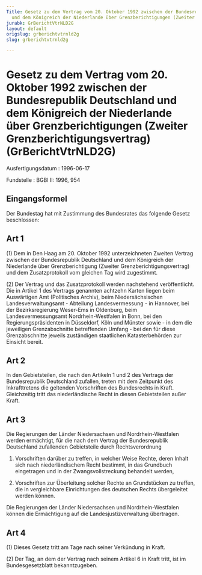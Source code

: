 ```yaml
---
Title: Gesetz zu dem Vertrag vom 20. Oktober 1992 zwischen der Bundesrepublik Deutschland
  und dem Königreich der Niederlande über Grenzberichtigungen (Zweiter Grenzberichtigungsvertrag)
jurabk: GrBerichtVtrNLD2G
layout: default
origslug: grberichtvtrnld2g
slug: grberichtvtrnld2g

---
```


# Gesetz zu dem Vertrag vom 20. Oktober 1992 zwischen der Bundesrepublik Deutschland und dem Königreich der Niederlande über Grenzberichtigungen (Zweiter Grenzberichtigungsvertrag) (GrBerichtVtrNLD2G)

Ausfertigungsdatum
:   1996-06-17

Fundstelle
:   BGBl II: 1996, 954



## Eingangsformel

Der Bundestag hat mit Zustimmung des Bundesrates das folgende Gesetz
beschlossen:


## Art 1

(1) Dem in Den Haag am 20. Oktober 1992 unterzeichneten Zweiten
Vertrag zwischen der Bundesrepublik Deutschland und dem Königreich der
Niederlande über Grenzberichtigung (Zweiter Grenzberichtigungsvertrag)
und dem Zusatzprotokoll vom gleichen Tag wird zugestimmt.

(2) Der Vertrag und das Zusatzprotokoll werden nachstehend
veröffentlicht. Die in Artikel 1 des Vertrags genannten achtzehn
Karten liegen beim Auswärtigen Amt (Politisches Archiv), beim
Niedersächsischen Landesverwaltungsamt - Abteilung Landesvermessung -
in Hannover, bei der Bezirksregierung Weser-Ems in Oldenburg, beim
Landesvermessungsamt Nordrhein-Westfalen in Bonn, bei den
Regierungspräsidenten in Düsseldorf, Köln und Münster sowie - in dem
die jeweiligen Grenzabschnitte betreffenden Umfang - bei den für diese
Grenzabschnitte jeweils zuständigen staatlichen Katasterbehörden zur
Einsicht bereit.


## Art 2

In den Gebietsteilen, die nach den Artikeln 1 und 2 des Vertrags der
Bundesrepublik Deutschland zufallen, treten mit dem Zeitpunkt des
Inkrafttretens die geltenden Vorschriften des Bundesrechts in Kraft.
Gleichzeitig tritt das niederländische Recht in diesen Gebietsteilen
außer Kraft.


## Art 3

Die Regierungen der Länder Niedersachsen und Nordrhein-Westfalen
werden ermächtigt, für die nach dem Vertrag der Bundesrepublik
Deutschland zufallenden Gebietsteile durch Rechtsverordnung

1.  Vorschriften darüber zu treffen, in welcher Weise Rechte, deren Inhalt
    sich nach niederländischem Recht bestimmt, in das Grundbuch
    eingetragen und in der Zwangsvollstreckung behandelt werden,


2.  Vorschriften zur Überleitung solcher Rechte an Grundstücken zu
    treffen, die in vergleichbare Einrichtungen des deutschen Rechts
    übergeleitet werden können.



Die Regierungen der Länder Niedersachsen und Nordrhein-Westfalen
können die Ermächtigung auf die Landesjustizverwaltung übertragen.


## Art 4

(1) Dieses Gesetz tritt am Tage nach seiner Verkündung in Kraft.

(2) Der Tag, an dem der Vertrag nach seinem Artikel 6 in Kraft tritt,
ist im Bundesgesetzblatt bekanntzugeben.

